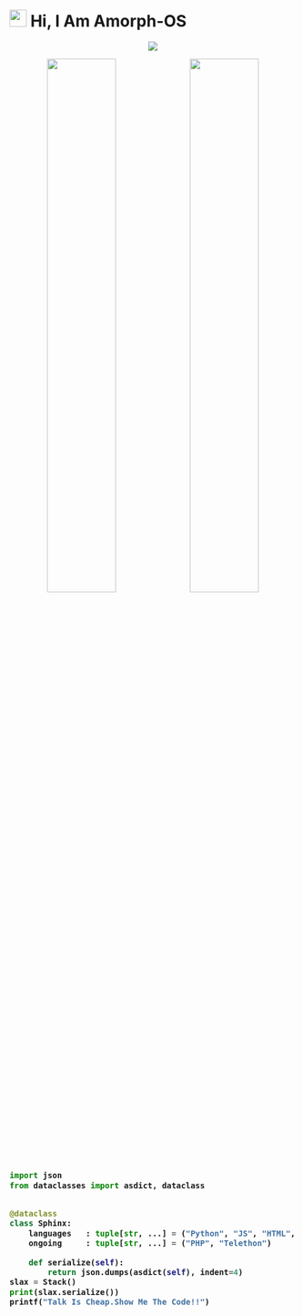 # <img src="https://raw.githubusercontent.com/MartinHeinz/MartinHeinz/master/wave.gif" width="30px"> Hi, I Am Amorph-OS
<p align="center">
  <a href="https://t.me/rulebreakerzzz"><img src="https://user-images.githubusercontent.com/77770753/117139498-f081c400-adc9-11eb-9aaf-f895a54ecc67.gif"></a>
    </p>
<p align="center">
    <img
        width="49%"
        src="https://github-readme-stats.vercel.app/api?username=SpEcHiDe&count_private=true&include_all_commits=true&show_icons=true&theme=tokyonight&custom_title=GitHub+Stats"
    />
    <img
        width="49%"
        src="https://github-readme-streak-stats.herokuapp.com?user=AsmSafone&theme=tokyonight"
    />
</p>

<h3>
    
```python
​
import json
from dataclasses import asdict, dataclass


@dataclass
class Sphinx:
    languages   : tuple[str, ...] = ("Python", "JS", "HTML", "CSS")
    ongoing     : tuple[str, ...] = ("PHP", "Telethon")

    def serialize(self):
        return json.dumps(asdict(self), indent=4)
slax = Stack()
print(slax.serialize())
printf("Talk Is Cheap.Show Me The Code!!")



```
</h3>
